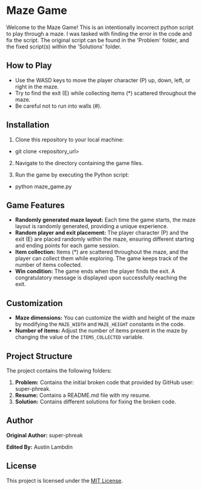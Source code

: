 # Maze Game

Welcome to the Maze Game! This is an intentionally incorrect python script to play through a maze. I was tasked with finding the error in the code and fix the script. The original script can be found in the 'Problem' folder, and the fixed script(s) within the 'Solutions' folder.

## How to Play

- Use the WASD keys to move the player character (P) up, down, left, or right in the maze.
- Try to find the exit (E) while collecting items (*) scattered throughout the maze.
- Be careful not to run into walls (#).

## Installation

1. Clone this repository to your local machine:

- git clone <repository_url>

2. Navigate to the directory containing the game files.

3. Run the game by executing the Python script:

- python maze_game.py

## Game Features

- **Randomly generated maze layout:** Each time the game starts, the maze layout is randomly generated, providing a unique experience.
- **Random player and exit placement:** The player character (P) and the exit (E) are placed randomly within the maze, ensuring different starting and ending points for each game session.
- **Item collection:** Items (*) are scattered throughout the maze, and the player can collect them while exploring. The game keeps track of the number of items collected.
- **Win condition:** The game ends when the player finds the exit. A congratulatory message is displayed upon successfully reaching the exit.

## Customization

- **Maze dimensions:** You can customize the width and height of the maze by modifying the `MAZE_WIDTH` and `MAZE_HEIGHT` constants in the code.
- **Number of items:** Adjust the number of items present in the maze by changing the value of the `ITEMS_COLLECTED` variable.

## Project Structure

The project contains the following folders:

1. **Problem:** Contains the initial broken code that provided by GitHub user: super-phreak.
2. **Resume:** Contains a README.md file with my resume.
3. **Solution:** Contains different solutions for fixing the broken code.

## Author

**Original Author:** super-phreak

**Edited By:** Austin Lambdin

## License

This project is licensed under the [MIT License](LICENSE).
